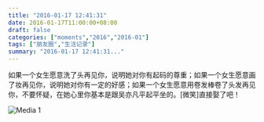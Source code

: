 ```yaml
---
title: "2016-01-17 12:41:31"
date: 2016-01-17T11:00:00+08:00
draft: false
categories: ["moments","2016","2016-01"]
tags: ["朋友圈","生活记录"]
summary: "2016-01-17 12:41:31..."
---
```


如果一个女生愿意洗了头再见你，说明她对你有起码的尊重；如果一个女生愿意画了妆再见你，说明她对你有一定的好感；如果一个女生愿意用卷发棒卷了头发再见你，不要怀疑，在她心里你基本是跟吴亦凡平起平坐的。[微笑]直接娶了吧！

![Media 1](/Moments/photos/2016-01-17/201601171241310.jpg)

